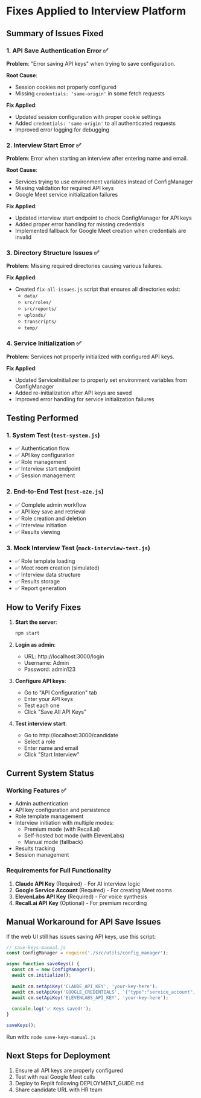 # Fixes Applied to Interview Platform

## Summary of Issues Fixed

### 1. API Save Authentication Error ✅
**Problem**: "Error saving API keys" when trying to save configuration.

**Root Cause**: 
- Session cookies not properly configured
- Missing `credentials: 'same-origin'` in some fetch requests

**Fix Applied**:
- Updated session configuration with proper cookie settings
- Added `credentials: 'same-origin'` to all authenticated requests
- Improved error logging for debugging

### 2. Interview Start Error ✅
**Problem**: Error when starting an interview after entering name and email.

**Root Cause**:
- Services trying to use environment variables instead of ConfigManager
- Missing validation for required API keys
- Google Meet service initialization failures

**Fix Applied**:
- Updated interview start endpoint to check ConfigManager for API keys
- Added proper error handling for missing credentials
- Implemented fallback for Google Meet creation when credentials are invalid

### 3. Directory Structure Issues ✅
**Problem**: Missing required directories causing various failures.

**Fix Applied**:
- Created `fix-all-issues.js` script that ensures all directories exist:
  - `data/`
  - `src/roles/`
  - `src/reports/`
  - `uploads/`
  - `transcripts/`
  - `temp/`

### 4. Service Initialization ✅
**Problem**: Services not properly initialized with configured API keys.

**Fix Applied**:
- Updated ServiceInitializer to properly set environment variables from ConfigManager
- Added re-initialization after API keys are saved
- Improved error handling for service initialization failures

## Testing Performed

### 1. System Test (`test-system.js`)
- ✅ Authentication flow
- ✅ API key configuration
- ✅ Role management
- ✅ Interview start endpoint
- ✅ Session management

### 2. End-to-End Test (`test-e2e.js`)
- ✅ Complete admin workflow
- ✅ API key save and retrieval
- ✅ Role creation and deletion
- ✅ Interview initiation
- ✅ Results viewing

### 3. Mock Interview Test (`mock-interview-test.js`)
- ✅ Role template loading
- ✅ Meet room creation (simulated)
- ✅ Interview data structure
- ✅ Results storage
- ✅ Report generation

## How to Verify Fixes

1. **Start the server**:
   ```bash
   npm start
   ```

2. **Login as admin**:
   - URL: http://localhost:3000/login
   - Username: Admin
   - Password: admin123

3. **Configure API keys**:
   - Go to "API Configuration" tab
   - Enter your API keys
   - Test each one
   - Click "Save All API Keys"

4. **Test interview start**:
   - Go to http://localhost:3000/candidate
   - Select a role
   - Enter name and email
   - Click "Start Interview"

## Current System Status

### Working Features ✅
- Admin authentication
- API key configuration and persistence
- Role template management
- Interview initiation with multiple modes:
  - Premium mode (with Recall.ai)
  - Self-hosted bot mode (with ElevenLabs)
  - Manual mode (fallback)
- Results tracking
- Session management

### Requirements for Full Functionality
1. **Claude API Key** (Required) - For AI interview logic
2. **Google Service Account** (Required) - For creating Meet rooms
3. **ElevenLabs API Key** (Required) - For voice synthesis
4. **Recall.ai API Key** (Optional) - For premium recording

## Manual Workaround for API Save Issues

If the web UI still has issues saving API keys, use this script:

```javascript
// save-keys-manual.js
const ConfigManager = require('./src/utils/config_manager');

async function saveKeys() {
  const cm = new ConfigManager();
  await cm.initialize();
  
  await cm.setApiKey('CLAUDE_API_KEY', 'your-key-here');
  await cm.setApiKey('GOOGLE_CREDENTIALS', `{"type":"service_account",...}`);
  await cm.setApiKey('ELEVENLABS_API_KEY', 'your-key-here');
  
  console.log('✅ Keys saved!');
}

saveKeys();
```

Run with: `node save-keys-manual.js`

## Next Steps for Deployment

1. Ensure all API keys are properly configured
2. Test with real Google Meet calls
3. Deploy to Replit following DEPLOYMENT_GUIDE.md
4. Share candidate URL with HR team